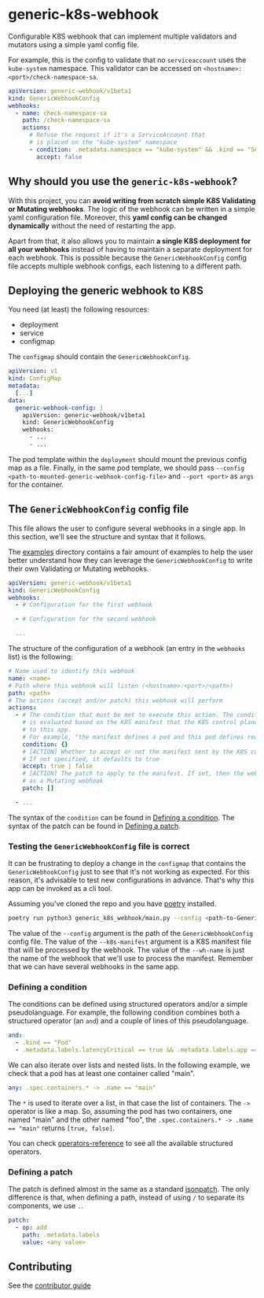 # generic-k8s-webhook

Configurable K8S webhook that can implement multiple validators and mutators using a simple yaml config file.

For example, this is the config to validate that no `serviceaccount` uses the `kube-system` namespace. This validator can be accessed on `<hostname>:<port>/check-namespace-sa`.

```yaml
apiVersion: generic-webhook/v1beta1
kind: GenericWebhookConfig
webhooks:
  - name: check-namespace-sa
    path: /check-namespace-sa
    actions:
      # Refuse the request if it's a ServiceAccount that
      # is placed on the "kube-system" namespace
      - condition: .metadata.namespace == "kube-system" && .kind == "ServiceAccount"
        accept: false
```

## Why should you use the `generic-k8s-webhook`?

With this project, you can **avoid writing from scratch simple K8S Validating or Mutating webhooks**. The logic of the webhook can be written in a simple yaml configuration file. Moreover, this **yaml config can be changed dynamically** without the need of restarting the app.

Apart from that, it also allows you to maintain **a single K8S deployment for all your webhooks** instead of having to maintain a separate deployment for each webhook. This is possible because the `GenericWebhookConfig` config file accepts multiple webhook configs, each listening to a different path.

## Deploying the generic webhook to K8S

You need (at least) the following resources:

- deployment
- service
- configmap

The `configmap` should contain the `GenericWebhookConfig`.

```yaml
apiVersion: v1
kind: ConfigMap
metadata:
  [...]
data:
  generic-webhook-config: |
    apiVersion: generic-webhook/v1beta1
    kind: GenericWebhookConfig
    webhooks:
      - ...
      - ...
```

The pod template within the `deployment` should mount the previous config map as a file. Finally, in the same pod template, we should pass `--config <path-to-mounted-generic-webhook-config-file>` and `--port <port>` as `args` for the container.

## The `GenericWebhookConfig` config file

This file allows the user to configure several webhooks in a single app. In this section, we'll see the structure and syntax that it follows.

The [examples](./examples/) directory contains a fair amount of examples to help the user better understand how they can leverage the `GenericWebhookConfig` to write their own Validating or Mutating webhooks.

```yaml
apiVersion: generic-webhook/v1beta1
kind: GenericWebhookConfig
webhooks:
  - # Configuration for the first webhook

  - # Configuration for the second webhook

  ...
```

The structure of the configuration of a webhook (an entry in the `webhooks` list) is the following:

```yaml
# Name used to identify this webhook
name: <name>
# Path where this webhook will listen (<hostname>:<port>/<path>)
path: <path>
# The actions (accept and/or patch) this webhook will perform
actions:
  - # The condition that must be met to execute this action. The condition
    # is evaluated based on the K8S manifest that the K8S control plane sends
    # to this app.
    # For example, "the manifest defines a pod and this pod defines request.cpu"
    condition: {}
    # [ACTION] Whether to accept or not the manifest sent by the K8S control plane
    # If not specified, it defaults to true
    accept: true | false
    # [ACTION] The patch to apply to the manifest. If set, then the webhook behaves
    # as a Mutating webhook
    patch: []

  - ...

```

The syntax of the `condition` can be found in [Defining a condition](#defining-a-condition). The syntax of the patch can be found in [Defining a patch](#defining-a-patch).

### Testing the `GenericWebhookConfig` file is correct

It can be frustrating to deploy a change in the `configmap` that contains the `GenericWebhookConfig` just to see that it's not working as expected. For this reason, it's advisable to test new configurations in advance. That's why this app can be invoked as a cli tool.

Assuming you've cloned the repo and you have [poetry](https://python-poetry.org/docs/) installed.

```bash
poetry run python3 generic_k8s_webhook/main.py --config <path-to-GenericWebhookConfig-file> cli --k8s-manifest <k8s-manifest-to-analise> --wh-name <webhook-to-use>
```

The value of the `--config` argument is the path of the `GenericWebhookConfig` config file. The value of the `--k8s-manifest` argument is a K8S manifest file that will be processed by the webhook. The value of the `--wh-name` is just the name of the webhook that we'll use to process the manifest. Remember that we can have several webhooks in the same app.

### Defining a condition

The conditions can be defined using structured operators and/or a simple pseudolanguage. For example, the following condition combines both a structured operator (an `and`) and a couple of lines of this pseudolanguage.

```yaml
and:
  - .kind == "Pod"
  - .metadata.labels.latencyCritical == true && .metadata.labels.app == "backend"
```

We can also iterate over lists and nested lists. In the following example, we check that a pod has at least one container called "main".

```yaml
any: .spec.containers.* -> .name == "main"
```

The `*` is used to iterate over a list, in that case the list of containers. The `->` operator is like a map. So, assuming the pod has two containers, one named "main" and the other named "foo", the `.spec.containers.* -> .name == "main"` returns `[true, false]`.

You can check [operators-reference](./docs/operators-reference.md) to see all the available structured operators.

### Defining a patch

The patch is defined almost in the same as a standard [jsonpatch](https://jsonpatch.com/). The only difference is that, when defining a path, instead of using `/` to separate its components, we use `.`.

```yaml
patch:
  - op: add
    path: .metadata.labels
    value: <any value>
```

## Contributing

See the [contributor guide](./docs/contributor-guide.md)
